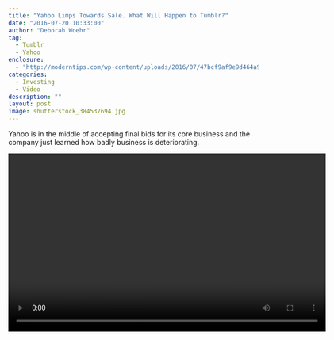 ```yaml
---
title: "Yahoo Limps Towards Sale. What Will Happen to Tumblr?"
date: "2016-07-20 10:33:00"
author: "Deborah Woehr"
tag:
  - Tumblr
  - Yahoo
enclosure:
  - "http://moderntips.com/wp-content/uploads/2016/07/47bcf9af9e9d464a9d4674e83cc78227.mp4\r\n8694770\r\nvideo/mp4\r\n"
categories:
  - Investing
  - Video
description: ""
layout: post
image: shutterstock_384537694.jpg
---
```


Yahoo is in the middle of accepting final bids for its core business and the company just learned how badly business is deteriorating.

<div class="wp-video" style="width: 640px;"><video class="wp-video-shortcode" controls="controls" height="360" id="video-0-1" preload="metadata" width="640"><source src="http://moderntips.com/wp-content/uploads/2016/07/47bcf9af9e9d464a9d4674e83cc78227.mp4?_=1" type="video/mp4"></source><http://moderntips.com/wp-content/uploads/2016/07/47bcf9af9e9d464a9d4674e83cc78227.mp4></video></div>
